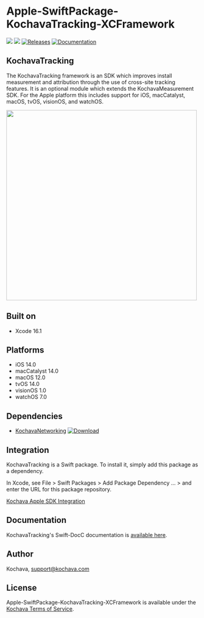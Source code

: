 # Apple-SwiftPackage-KochavaTracking-XCFramework

[![](https://img.shields.io/endpoint?url=https%3A%2F%2Fswiftpackageindex.com%2Fapi%2Fpackages%2FKochava%2FApple-SwiftPackage-KochavaTracking-XCFramework%2Fbadge%3Ftype%3Dplatforms)](https://swiftpackageindex.com/Kochava/Apple-SwiftPackage-KochavaTracking-XCFramework)
[![](https://img.shields.io/endpoint?url=https%3A%2F%2Fswiftpackageindex.com%2Fapi%2Fpackages%2FKochava%2FApple-SwiftPackage-KochavaTracking-XCFramework%2Fbadge%3Ftype%3Dswift-versions)](https://swiftpackageindex.com/Kochava/Apple-SwiftPackage-KochavaTracking-XCFramework)
[![Releases](https://img.shields.io/github/v/release/kochava/Apple-SwiftPackage-KochavaTracking-XCFramework?include_prereleases&sort=semver)](https://github.com/Kochava/Apple-SwiftPackage-KochavaTracking-XCFramework/releases)
[![Documentation](https://img.shields.io/badge/Documentation-Visit-202020?style=flat)](https://kochava.github.io/Apple-SwiftPackage-KochavaTracking/documentation/kochavatracking)

## KochavaTracking

The KochavaTracking framework is an SDK which improves install measurement and attribution through the use of cross-site tracking features.  It is an optional module which extends the KochavaMeasurement SDK.  For the Apple platform this includes support for iOS, macCatalyst, macOS, tvOS, visionOS, and watchOS.

<img src="https://storage.googleapis.com/kochava-web/2016/07/Kochava-horizontal-black-800x154.png" width="500" />

## Built on

* Xcode 16.1

## Platforms

* iOS 14.0
* macCatalyst 14.0
* macOS 12.0
* tvOS 14.0
* visionOS 1.0
* watchOS 7.0

## Dependencies

* [KochavaNetworking](https://github.com/Kochava/Apple-SwiftPackage-KochavaNetworking-XCFramework) [![Download](https://img.shields.io/github/v/release/kochava/Apple-SwiftPackage-KochavaNetworking-XCFramework?include_prereleases&sort=semver)](https://github.com/Kochava/Apple-SwiftPackage-KochavaNetworking-XCFramework/releases)

## Integration

KochavaTracking is a Swift package.  To install it, simply add this package as a dependency.

In Xcode, see File > Swift Packages > Add Package Dependency ... > and enter the URL for this package repository.

[Kochava Apple SDK Integration](https://support.kochava.com/sdk-integration/ios-sdk-integration/)

## Documentation

KochavaTracking's Swift-DocC documentation is [available here](https://kochava.github.io/Apple-SwiftPackage-KochavaTracking/documentation/kochavatracking).

## Author

Kochava, support@kochava.com

## License

Apple-SwiftPackage-KochavaTracking-XCFramework is available under the [Kochava Terms of Service](https://www.kochava.com/terms-of-service/).
